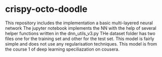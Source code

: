 # crispy-octo-doodle
This repository includes the implementation a basic multi-layered neural network
The jupyter notebook implements the NN with the help of several helper functions written in the dnn_utils_v3.py
THe dataset folder has two files one for the training set and other for the test set.
This model is fairly simple and does not use any regularisation techniques.
This model is from the course 1 of deep learning speciliazation on cousera.
